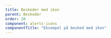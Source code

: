 ```yaml
---
title: Beskeder med ikon
parent: Beskeder
order: 20
component: alerts-icons
componentTitle: "Eksempel på besked med ikon"
---
```

